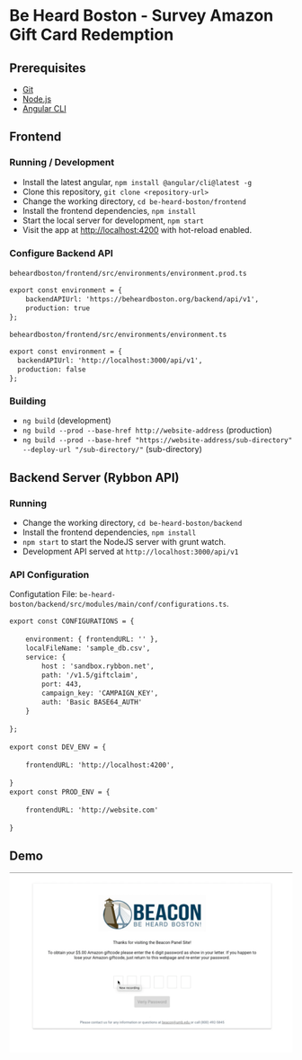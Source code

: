 # Be Heard Boston - Survey Amazon Gift Card Redemption



## Prerequisites

* [Git](https://git-scm.com/)
* [Node.js](https://nodejs.org/)
* [Angular CLI](https://cli.angular.io/)

## Frontend

### Running / Development

* Install the latest angular, `npm install @angular/cli@latest -g`
* Clone this repository, `git clone <repository-url>`
* Change the working directory, `cd be-heard-boston/frontend`
* Install the frontend dependencies, `npm install`
* Start the local server for development, `npm start`
* Visit the app at [http://localhost:4200](http://localhost:4200) with hot-reload enabled.

### Configure Backend API

`beheardboston/frontend/src/environments/environment.prod.ts`

```
export const environment = {
    backendAPIUrl: 'https://beheardboston.org/backend/api/v1',
    production: true
};
```

`beheardboston/frontend/src/environments/environment.ts`

```
export const environment = {
  backendAPIUrl: 'http://localhost:3000/api/v1',
  production: false
};
```

### Building

* `ng build` (development)
* `ng build --prod --base-href http://website-address` (production)
* `ng build --prod --base-href "https://website-address/sub-directory" --deploy-url "/sub-directory/"` (sub-directory)

## Backend Server (Rybbon API)

### Running

* Change the working directory, `cd be-heard-boston/backend`
* Install the frontend dependencies, `npm install`
* `npm start` to start the NodeJS server with grunt watch.
* Development API served at `http://localhost:3000/api/v1`

### API Configuration

Configutation File: `be-heard-boston/backend/src/modules/main/conf/configurations.ts`.

```
export const CONFIGURATIONS = {

    environment: { frontendURL: '' },
    localFileName: 'sample_db.csv',
    service: {
        host : 'sandbox.rybbon.net',
        path: '/v1.5/giftclaim',
        port: 443,
        campaign_key: 'CAMPAIGN_KEY',
        auth: 'Basic BASE64_AUTH'
    }

};

export const DEV_ENV = {

    frontendURL: 'http://localhost:4200',

}
export const PROD_ENV = {

    frontendURL: 'http://website.com'

}
```

## Demo

![be-heard-boston-demo](/demo/beheardboston_demo.gif?raw=true "App Demo")
